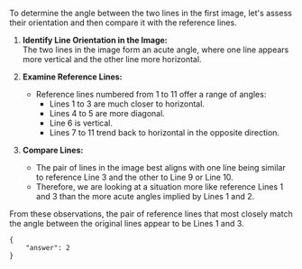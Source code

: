 To determine the angle between the two lines in the first image, let's assess their orientation and then compare it with the reference lines.

1. **Identify Line Orientation in the Image:**  
   The two lines in the image form an acute angle, where one line appears more vertical and the other line more horizontal. 

2. **Examine Reference Lines:**  
   - Reference lines numbered from 1 to 11 offer a range of angles:
     - Lines 1 to 3 are much closer to horizontal.
     - Lines 4 to 5 are more diagonal.
     - Line 6 is vertical.
     - Lines 7 to 11 trend back to horizontal in the opposite direction.
 
3. **Compare Lines:**  
   - The pair of lines in the image best aligns with one line being similar to reference Line 3 and the other to Line 9 or Line 10.
   - Therefore, we are looking at a situation more like reference Lines 1 and 3 than the more acute angles implied by Lines 1 and 2.

From these observations, the pair of reference lines that most closely match the angle between the original lines appear to be Lines 1 and 3.

```
{
    "answer": 2
}
```